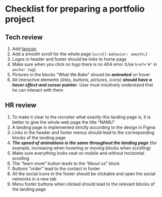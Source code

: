 
# Checklist for preparing a portfolio project

## Tech review

1. Add [favicon](http://joxi.ru/MAjagDPid4DEl2)
2. Add a smooth scroll for the whole page (`scroll-behavior: smooth;`)
3. Logos in header and footer should be links to home page
4. Make sure when you click on logo there is no 404 error (Use `href="#"` in `anchor tag`)
5. Pictures in the blocks "What We Bake" should be ***animated*** on hover
6. All interactive elements (*links, buttons, pictures, icons*) ***should have a hover effect and cursor pointer***. User must intuitively understand that he can interact with them


## HR review

1. To make it clear to the recruiter what exactly this landing page is, it is better to give the whole web page the title “NAMU”
2. A landing page is implemented strictly according to the design in Figma
3. Links in the header and footer menus should lead to the corresponding blocks of the landing page
4. ***The speed of animations is the same throughout the landing page*** (for example, increasing when hovering or moving blocks when scrolling)
5. Make sure everything looks neat on mobile and without horizontal scrolling
6. The “learn more” button leads to the “About us” block
7. Buttons "order" lead to the contact in footer
8. All the social icons in the footer should be clickable and open the social networks in a new tab
9. Menu footer buttons when clicked should lead to the relevant blocks of the landing page

